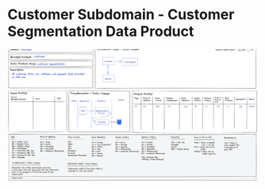 # Customer Subdomain - Customer Segmentation Data Product

![Order Processing](./../images/customer-customersegement-dp.png)

